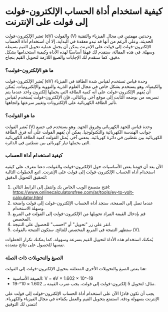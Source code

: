 كيفية استخدام أداة الحساب الإلكترون-فولت إلى فولت على الإنترنت
==============================================================

تعتبر الإلكترون-فولت (eV) والفولت (V) وحدتين مهمتين في مجال الفيزياء والتقنية الحديثة. وعلى الرغم من أنها قد تبدو معقدة في البداية، إلا أن استخدام أداة الحساب الإلكترون-فولت إلى فولت على الإنترنت يمكن أن يجعل عملية تحويل القيم بسيطة وسهلة. في هذه المقالة، سنقدم لك فهمًا أساسيًا لهذه الأداة وكيفية استخدامها بشكل دقيق. كما سنقدم لك الإجابات والصيغ اللازمة لتحويل القيم بنجاح.

### ما هو الإلكترون-فولت؟

يُعتبر الإلكترون-فولت (eV) وحدة قياس تستخدم لقياس شدة الطاقة في الفيزياء والكيمياء. وهو يستخدم بشكل خاص في مجال العلوم الذرية والنووية والإلكترونيات. يُمكن أن يُفهم الإلكترون-فولت على أنه كمية الطاقة التي يحملها إلكترون واحد عندما يتم تسريعه من بوضعه الثابت إلى موقع آخر. وبالتالي، فإن الإلكترون-فولت يُستخدم لقياس تأثير الطاقة الكهربائية على الإلكترونات وتغيير سرعتها واتجاهها.

### ما هو الفولت؟

يُعتبر الفولت (V) وحدة قياس للجهد الكهربائي وفروق الجهد. وهو يستخدم في جميع جوانب الهندسة الكهربائية والتكنولوجيا. يمكن أن يُفهم الفولت على أنه فرق الطاقة الكهربائية بين نقطتين في دائرة كهربائية. بمعنى آخر، يُمثل الفولت كمية الطاقة الكهربائية التي يحملها تيار كهربائي بين نقطتين في الدائرة.

### كيفية استخدام أداة الحساب

الآن بعد أن فهمنا بعض الأساسيات حول الإلكترون-فولت والفولت، دعنا نتعرف على كيفية استخدام أداة الحساب الإلكترون-فولت إلى فولت على الإنترنت. اتبع الخطوات التالية لتحقيق التحويل الدقيق:

1. افتح متصفح الويب الخاص بك وانتقل إلى الرابط التالي: <https://www.onlinecalculatorsfree.com/ar/tools/ev-to-volt-calculator.html>
2. عندما تصل إلى الصفحة، ستجد أداة الحساب الإلكترون-فولت إلى فولت واضحة وسهلة الاستخدام.
3. قم بإدخال القيمة المراد تحويلها من الإلكترون-فولت إلى الفولت في المربع المخصص.
4. انقر على زر "تحويل" أو "احسب" للحصول على النتيجة.
5. ستظهر النتيجة في المربع المخصص للنتائج. ستكون النتيجة بالفولت (V).

يُمكنك استخدام هذه الأداة لتحويل القيم بسرعة وسهولة. كما يمكنك تكرار الخطوات نفسها للحصول على نتائج متعددة.

### الصيغ والتحويلات ذات الصلة

هنا بعض الصيغ والتحويلات الأخرى المتعلقة بتحويل الإلكترون-فولت إلى الفولت:

- الصيغة الأساسية: V = eV × 1.602 × 10^-19
- مثال: لتحويل 5 إلكترون-فولت إلى فولت، يجب ضرب القيمة بـ 1.602 × 10^-19.

يجب أن تكون قادرًا الآن على استخدام أداة الحساب الإلكترون-فولت إلى فولت على الإنترنت بسهولة ودقة. استمتع بتحويل القيم والعمل بكفاءة في مجال الفيزياء والكهرباء. نتمنى لك التوفيق!